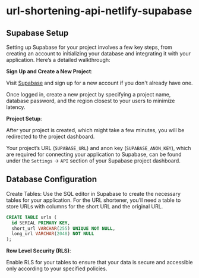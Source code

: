 # url-shortening-api-netlify-supabase

## Supabase Setup

Setting up Supabase for your project involves a few key steps, from creating an account to initializing your database and integrating it with your application. Here’s a detailed walkthrough:

**Sign Up and Create a New Project**:

Visit [Supabase](https://supabase.io/) and sign up for a new account if you don't already have one.

Once logged in, create a new project by specifying a project name, database password, and the region closest to your users to minimize latency.

**Project Setup**:

After your project is created, which might take a few minutes, you will be redirected to the project dashboard.

Your project’s URL (`SUPABASE_URL`) and anon key (`SUPABASE_ANON_KEY`), which are required for connecting your application to Supabase, can be found under the `Settings` -> `API` section of your Supabase project dashboard.

## Database Configuration

Create Tables: Use the SQL editor in Supabase to create the necessary tables for your application. For the URL shortener, you’ll need a table to store URLs with columns for the short URL and the original URL.

```sql
CREATE TABLE urls (
  id SERIAL PRIMARY KEY,
  short_url VARCHAR(255) UNIQUE NOT NULL,
  long_url VARCHAR(2048) NOT NULL
);
```

**Row Level Security (RLS)**:

Enable RLS for your tables to ensure that your data is secure and accessible only according to your specified policies.
